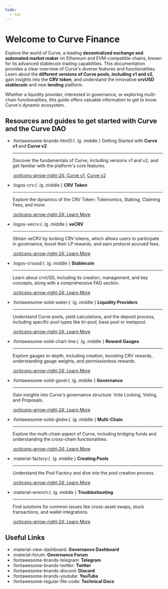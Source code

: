 ```yaml
---
hide:
  - toc
---
```


<h1>Welcome to Curve Finance</h1>

Explore the world of Curve, a leading **decentralized exchange and automated market maker** on Ethereum and EVM-compatible chains, known for its advanced stablecoin trading capabilities. This documentation provides a clear overview of Curve's diverse features and functionalities. Learn about the **different versions of Curve pools, including v1 and v2**, gain insights into the **CRV token**, and understand the innovative **crvUSD stablecoin** and new **lending** platform.

Whether a liquidity provider, interested in governance, or exploring multi-chain functionalities, this guide offers valuable information to get to know Curve's dynamic ecosystem.



<h2 style="font-weight: bold;">Resources and guides to get started with Curve and the Curve DAO</h2>

<div class="grid cards" markdown>

-   :fontawesome-brands-html5:{ .lg .middle } Getting Started with **Curve v1** and **Curve v2**

    ---

    Discover the fundamentals of Curve, including versions v1 and v2, and get familiar with the platform's core features.

    [:octicons-arrow-right-24: Curve v1](./base-features/understanding-curve.md), [Curve v2](./base-features/understanding-crypto-pools.md)

-   :logos-crv:{ .lg .middle } **CRV Token**

    ---

    Explore the dynamics of the CRV Token: Tokenomics, Staking, Claiming Fees, and more.

    [:octicons-arrow-right-24: Learn More](./crv-token/understanding-crv.md)

-   :logos-vecrv:{ .lg .middle } **veCRV**

    ---

    Obtain veCRV by locking CRV tokens, which allows users to participate in governance, boost their LP rewards, and earn protocol accrued fees.

    [:octicons-arrow-right-24: Learn More](./vecrv/overview.md)

-   :logos-crvusd:{ .lg .middle } **Stablecoin**

    ---

    Learn about crvUSD, including its creation, management, and key concepts, along with a comprehensive FAQ section.

    [:octicons-arrow-right-24: Learn More](./crvusd/understanding-crvusd.md)

-   :fontawesome-solid-water:{ .lg .middle } **Liquidity Providers**

    ---

    Understand Curve pools, yield calculations, and the deposit process, including specific pool types like tri-pool, base pool or metapool.

    [:octicons-arrow-right-24: Learn More](./lp/understanding-curve-pools.md)

-   :fontawesome-solid-chart-line:{ .lg .middle } **Reward Gauges**

    ---

    Explore gauges in-depth, including creation, boosting CRV rewards, understanding gauge weights, and permissionless rewards.

    [:octicons-arrow-right-24: Learn More](./reward-gauges/understanding-gauges.md)


-   :fontawesome-solid-gavel:{ .lg .middle } **Governance**

    ---

    Gain insights into Curve's governance structure: Vote Locking, Voting, and Proposals.

    [:octicons-arrow-right-24: Learn More](./governance/understanding-governance.md)

-   :fontawesome-solid-globe:{ .lg .middle } **Multi-Chain**

    ---

    Explore the multi-chain aspect of Curve, including bridging funds and understanding the cross-chain functionalities.

    [:octicons-arrow-right-24: Learn More](./multichain/understanding-multichain.md)

-   :material-factory:{ .lg .middle } **Creating Pools**

    ---

    Understand the Pool Factory and dive into the pool creation process.

    [:octicons-arrow-right-24: Learn More](./factory-pools/pool-creation-overview.md)

-   :material-wrench:{ .lg .middle } **Troubleshooting**

    ---

    Find solutions for common issues like cross-asset swaps, stuck transactions, and wallet integrations.

    [:octicons-arrow-right-24: Learn More](./troubleshooting/support.md)

</div>



## **Useful Links**


<div class="grid cards" markdown>

- <a href="http://dao.curve.fi/" style="color: inherit; text-decoration: none;">:material-view-dashboard: **Governance Dashboard**</a>
- <a href="https://gov.curve.fi/" style="color: inherit; text-decoration: none;">:material-forum: **Governance Forum**</a>
- <a href="https://t.me/curvefi" style="color: inherit; text-decoration: none;">:fontawesome-brands-telegram: **Telegram**</a>
- <a href="https://twitter.com/curvefinance" style="color: inherit; text-decoration: none;">:fontawesome-brands-twitter: **Twitter**</a>
- <a href="https://discord.gg/rgrfS7W" style="color: inherit; text-decoration: none;">:fontawesome-brands-discord: **Discord**</a>
- <a href="http://www.youtube.com/c/CurveFinance" style="color: inherit; text-decoration: none;">:fontawesome-brands-youtube: **YouTube**</a>
- <a href="https://docs.curve.fi/" style="color: inherit; text-decoration: none;">:fontawesome-regular-file-code: **Technical Docs**</a>

</div>